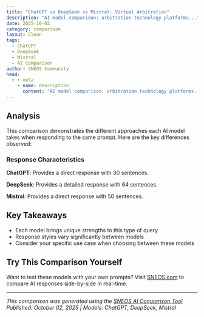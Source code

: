 ```yaml
---
title: "ChatGPT vs DeepSeek vs Mistral: Virtual Arbitration"
description: "AI model comparison: arbitration technology platforms..."
date: 2025-10-02
category: comparison
layout: Clean
tags:
  - ChatGPT
  - DeepSeek
  - Mistral
  - AI Comparison
author: SNEOS Community
head:
  - - meta
    - name: description
      content: "AI model comparison: arbitration technology platforms..."
---
```


<ChatComparison
  title="ChatGPT vs DeepSeek vs Mistral: Virtual Arbitration"
  prompt="arbitration technology platforms"
  :responses='{
    "ChatGPT": "Arbitration technology platforms are digital tools designed to facilitate and streamline the arbitration process by providing functionalities such as case management, document sharing, communication, hearing scheduling, and virtual hearings. These platforms aim to improve efficiency, transparency, and user experience in arbitration proceedings.\n\nHere are some well-known arbitration technology platforms:\n\n1. **Kleros**  \n   - A decentralized dispute resolution platform built on blockchain technology.  \n   - Uses crowdsourced jurors selected via smart contracts to resolve disputes.\n\n2. **Modria (by Tyler Technologies)**  \n   - Originally designed for online dispute resolution, including arbitration and mediation.  \n   - Offers case management, negotiation, and settlement tools.\n\n3. **CaseLines (by Thomson Reuters)**  \n   - A cloud-based platform for managing evidence and documents in arbitration and litigation.  \n   - Provides secure document sharing, collaborative tools, and integration with hearing rooms.\n\n4. **JuryNote**  \n   - Supports arbitration proceedings by providing jury management and evidence presentation.  \n   - Often used in commercial arbitration cases.\n\n5. **Practical Law Arbitration Toolkit (Thomson Reuters)**  \n   - Provides resources and technology tools to assist arbitrators and parties in managing arbitration cases efficiently.\n\n6. **eArbitration platforms by institutions like ICDR and SIAC**  \n   - Many arbitration institutions offer tailored online platforms to manage arbitration cases, schedules, document submissions, and virtual hearings.\n\n7. **Zoom, Microsoft Teams, and other Video Conferencing Tools**  \n   - Widely adopted for conducting virtual arbitration hearings, especially post-pandemic.\n\n8. **Smartsettle One**  \n   - An online negotiation platform that can assist in alternative dispute resolution processes including arbitration.\n\n### Benefits of Arbitration Technology Platforms\n- Reduce time and costs associated with physical hearings and document handling.  \n- Enable remote participation and virtual hearings.  \n- Provide secure, confidential environments for sensitive documents.  \n- Improve case management and scheduling.  \n- Enhance transparency and procedural fairness.\n\nIf you have a specific context or requirement (e.g., international arbitration, small claims, certain jurisdiction), I can recommend platforms more tailored to your needs.",
    "DeepSeek": "Of course. This is a rapidly growing and critical area of the legal tech landscape. Here\u2019s a comprehensive overview of arbitration technology platforms, covering what they are, their key features, benefits, challenges, and leading players.\n\n### What are Arbitration Technology Platforms?\n\nArbitration technology platforms are specialized software solutions designed to manage and facilitate the entire lifecycle of an arbitration proceeding, from initiation to final award. They move the process from a primarily paper-based, email-driven, and physically hosted model to a centralized, secure, and efficient digital environment.\n\nThink of them as a \u0022virtual hearing room\u0022 combined with a \u0022case management system\u0022 specifically built for the unique procedures of arbitration.\n\n---\n\n### Core Features and Modules\n\nA robust arbitration platform typically includes the following features, often as modular components:\n\n**1. Case Management \u0026 Docketing:**\n*   **Centralized Repository:** A single source of truth for all case materials\u2014pleadings, evidence, correspondence, and transcripts.\n*   **Calendar \u0026 Deadline Tracking:** Automated reminders for key dates (submissions, hearings).\n*   **Party \u0026 Representative Portal:** Secure access for claimants, respondents, and their counsel to upload documents and view updates.\n\n**2. Secure Document Management \u0026 E-Discovery:**\n*   **Upload \u0026 Organization:** Bulk uploading, version control, and organized folder structures.\n*   **Advanced Security:** Bank-level encryption, access controls, and detailed audit trails.\n*   **E-Discovery Tools:** Integration with or features for processing, reviewing, and tagging large volumes of electronic evidence.\n\n**3. Virtual Hearing \u0026 Conferencing:**\n*   **High-Quality Video:** Stable, high-definition video conferencing for multi-party hearings.\n*   **Integrated Evidence Display:** Ability to share and display documents, videos, and presentations in real-time within the hearing interface.\n*   **Breakout Rooms:** Private rooms for tribunal deliberations, witness preparation, and caucuses in mediation.\n*   **Real-Time Transcription:** Live court reporting integrated directly into the platform.\n\n**4. E-Signature \u0026 Award Generation:**\n*   Streamlined process for parties and tribunals to sign procedural orders and the final award digitally, with legal validity.\n\n**5. Payment \u0026 Cost Management:**\n*   Tools for managing arbitrator fees, administrative costs, and party payments securely through the platform.\n\n**6. Cybersecurity \u0026 Data Protection:**\n*   Compliance with international standards (e.g., ISO 27001, GDPR, SOC 2) is paramount. Features include data encryption (at rest and in transit), secure data centers, and privacy-by-design architecture.\n\n---\n\n### Key Benefits of Using These Platforms\n\n*   **Efficiency \u0026 Speed:** Automates administrative tasks, reduces paperwork, and streamlines communication, potentially shortening the overall timeline.\n*   **Cost Reduction:** Significantly cuts costs related to travel, physical hearing venues, couriers, and paper.\n*   **Accessibility \u0026 Global Reach:** Allows participants from anywhere in the world to engage fully, making arbitration truly borderless.\n*   **Enhanced Organization:** A centralized repository prevents version control issues and ensures everyone is working from the same documents.\n*   **Transparency \u0026 Accountability:** Clear audit trails track all actions and communications within the platform.\n*   **Environmental Sustainability:** Drastically reduces the carbon footprint associated with traditional, in-person arbitration.\n\n---\n\n### Challenges and Considerations\n\n*   **Digital Divide:** Not all parties, arbitrators, or counsel have equal access to reliable high-speed internet or the technical proficiency to use these tools effectively.\n*   **Data Security \u0026 Privacy:** The highly sensitive nature of dispute-related data requires top-tier security. Users must vet the platform\u0027s security credentials thoroughly.\n*   **Cost of the Platform:** While they save money overall, the subscription or per-case fees for premium platforms can be a barrier for some users or smaller-value disputes.\n*   **Judicial Adaptation:** Some arbitrators, particularly those less familiar with technology, may be resistant to adopting new platforms.\n*   **Legal \u0026 Ethical Compliance:** Ensuring the platform\u0027s processes comply with relevant arbitration rules and laws (e.g., on signature validity, data residency) is crucial.\n\n---\n\n### Leading Arbitration Technology Platforms (Examples)\n\nThe market includes both all-in-one suites and specialized tools. Here are some prominent names:\n\n**1. Comprehensive Suite Providers:**\n*   **Opus 2:** A market leader known for its **Magnum** platform. It offers a seamless integration of case management, document review, and a powerful virtual hearing environment with real-time transcription and evidence display.\n*   **EY Arbitration Services (Part of EY Law):** Leverages its global footprint and offers a secure, integrated platform for case management, virtual hearings, and financial analytics for complex disputes.\n*   **Cognia Law (formerly D2i):** Provides a end-to-end solution with a strong focus on security and a unified platform for the entire arbitration workflow.\n\n**2. Specialized and Emerging Platforms:**\n*   **CaseLines:** A cloud-based evidence presentation system widely used by courts and arbitration institutions, allowing for pre-hearing organization and real-time display.\n*   **Everlaw:** Primarily an e-discovery platform, but its powerful review and collaboration features are increasingly used in the arbitration context for managing large document productions.\n*   **Legaler:** Focuses on secure virtual hearings and matter management for law firms and legal teams.\n*   **JusConnect:** A newer platform designed to streamline the entire case management process with a modern, user-friendly interface.\n\n**3. Institutional Platforms:**\nMany major arbitration institutions have developed or are partnering with their own platforms:\n*   **ICC Case Connect:** The International Chamber of Commerce\u0027s platform for case administration and communication.\n*   **SIAC Case Management System:** The Singapore International Arbitration Centre\u0027s platform.\n*   **LCIA:**\n    The London Court of International Arbitration uses a dedicated system for its cases.\n\n### The Future of Arbitration Technology\n\n*   **AI Integration:** AI will be used for tasks like initial document review, legal research, identifying relevant clauses, and even predicting case outcomes based on data.\n*   **Online Dispute Resolution (ODR):** For lower-value disputes, fully automated or streamlined ODR processes will become more common.\n*   **Blockchain:** Potential use for smart contracts that include arbitration clauses, and for creating immutable records of the proceedings and the award.\n*   **Metaverse:** Exploratory use of virtual reality for creating more immersive and interactive hearing environments.\n\nIn conclusion, arbitration technology platforms are no longer a luxury but a fundamental component of modern, efficient, and accessible dispute resolution. They are transforming arbitration into a more streamlined, secure, and cost-effective process for all parties involved.",
    "Mistral": "Arbitration technology platforms are digital solutions designed to facilitate and streamline the arbitration process, making it more efficient, transparent, and accessible. These platforms leverage various technologies to support different stages of arbitration, from case management to document sharing and communication. Here are some key features and benefits of arbitration technology platforms:\n\n### Key Features:\n\n1. **Case Management:**\n   - **Dashboard:** Centralized dashboard for managing cases, tracking progress, and monitoring deadlines.\n   - **Document Storage:** Secure storage for all case-related documents, including contracts, evidence, and correspondence.\n   - **Task Assignment:** Tools for assigning tasks to different parties involved in the arbitration process.\n\n2. **Communication:**\n   - **Messaging:** Secure messaging systems for communication between parties, arbitrators, and administrators.\n   - **Video Conferencing:** Integrated video conferencing tools for virtual hearings and meetings.\n   - **Notifications:** Automated notifications and reminders for important dates and deadlines.\n\n3. **Document Sharing:**\n   - **Electronic Filing:** Secure electronic filing of documents, reducing the need for physical paperwork.\n   - **Version Control:** Tools for managing different versions of documents and ensuring all parties have access to the latest versions.\n   - **Access Control:** Granular access control to ensure that only authorized parties can view or edit specific documents.\n\n4. **Evidence Management:**\n   - **Digital Evidence Room:** Secure storage for digital evidence, including videos, audio recordings, and electronic documents.\n   - **Metadata Management:** Tools for managing metadata associated with digital evidence.\n\n5. **Analytics and Reporting:**\n   - **Case Analytics:** Tools for analyzing case data, including timelines, outcomes, and costs.\n   - **Reporting:** Customizable reporting tools for generating reports on case progress, outcomes, and other metrics.\n\n6. **Security and Compliance:**\n   - **Data Encryption:** Encryption of data in transit and at rest to ensure security.\n   - **Compliance:** Tools for ensuring compliance with legal and regulatory requirements.\n   - **Audit Trails:** Detailed audit trails for tracking all actions and changes made within the platform.\n\n### Benefits:\n\n1. **Efficiency:**\n   - Streamlined processes reduce the time and effort required to manage arbitration cases.\n   - Automated notifications and reminders help ensure that deadlines are met.\n\n2. **Transparency:**\n   - Centralized dashboard and secure document storage provide transparency and easy access to case-related information.\n   - Detailed audit trails ensure accountability and traceability.\n\n3. **Cost-Effectiveness:**\n   - Reduced need for physical paperwork and travel can lower costs.\n   - Efficient case management can lead to quicker resolution of disputes, reducing overall costs.\n\n4. **Accessibility:**\n   - Virtual hearings and electronic filing make the arbitration process more accessible, especially for parties in different locations.\n   - User-friendly interfaces make it easier for all parties to participate effectively.\n\n5. **Security:**\n   - Encryption and access control ensure that sensitive information is protected.\n   - Compliance tools help ensure that all legal and regulatory requirements are met.\n\n### Examples of Arbitration Technology Platforms:\n\n1. **JAMS Connect:** A platform provided by JAMS, one of the largest private providers of alternative dispute resolution (ADR) services.\n2. **Arbitration Place Virtual:** A platform that offers virtual arbitration services, including case management and video conferencing.\n3. **ICC Digital Case Management System:** A platform developed by the International Chamber of Commerce (ICC) for managing arbitration cases.\n4. **Arbitrator Intelligence:** A platform that provides data and analytics on arbitrators and arbitration outcomes.\n\n### Conclusion:\n\nArbitration technology platforms are transforming the way arbitration is conducted, making it more efficient, transparent, and accessible. By leveraging digital tools and technologies, these platforms help streamline the arbitration process, reduce costs, and ensure compliance with legal and regulatory requirements. As the demand for efficient and accessible dispute resolution grows, the role of these platforms is likely to become even more significant."
  }'
  published-date="00:18"
/>

## Analysis

This comparison demonstrates the different approaches each AI model takes when responding to the same prompt. Here are the key differences observed:

### Response Characteristics

**ChatGPT**: Provides a direct response with 30 sentences. 

**DeepSeek**: Provides a detailed response with 64 sentences. 

**Mistral**: Provides a direct response with 50 sentences. 

## Key Takeaways

- Each model brings unique strengths to this type of query
- Response styles vary significantly between models
- Consider your specific use case when choosing between these models

## Try This Comparison Yourself

Want to test these models with your own prompts? Visit [SNEOS.com](https://sneos.com) to compare AI responses side-by-side in real-time.

---

*This comparison was generated using the [SNEOS AI Comparison Tool](https://sneos.com)*
*Published: October 02, 2025 | Models: ChatGPT, DeepSeek, Mistral*
